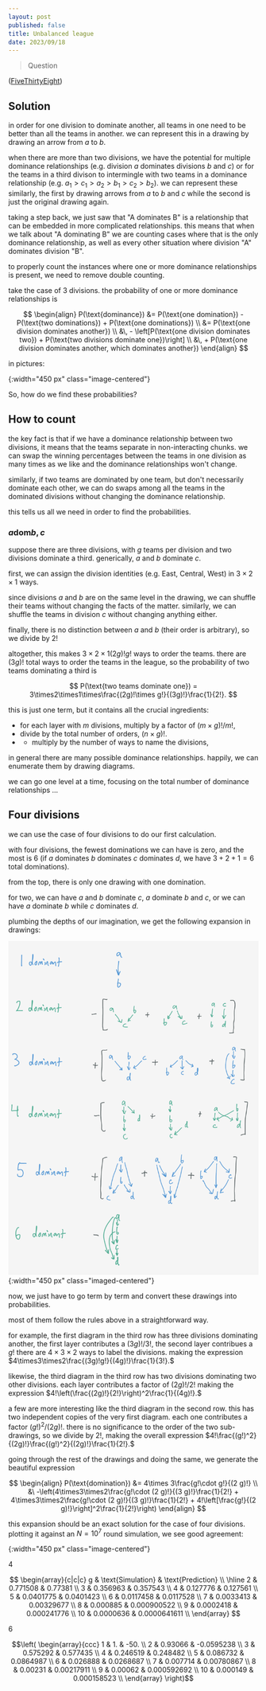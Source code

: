 ```yaml
---
layout: post
published: false
title: Unbalanced league
date: 2023/09/18
---
```


>Question

<!--more-->

([FiveThirtyEight](URL))

## Solution

in order for one division to dominate another, all teams in one need to be better than all the teams in another. we can represent this in a drawing by drawing an arrow from $a$ to $b$.

when there are more than two divisions, we have the potential for multiple dominance relationships (e.g. division $a$ dominates divisions $b$ and $c$) or for the teams in a third divison to intermingle with two teams in a dominance relationship (e.g. $a_1 > c_1 > a_2 > b_1 > c_2 > b_2$). we can represent these similarly, the first by drawing arrows from $a$ to $b$ and $c$ while the second is just the original drawing again. 

taking a step back, we just saw that "A dominates B" is a relationship that can be embedded in more complicated relationships. this means that when we talk about "A dominating B" we are counting cases where that is the only dominance relationship, as well as every other situation where division "A" dominates division "B".

to properly count the instances where one or more dominance relationships is present, we need to remove double counting.

take the case of $3$ divisions. the probability of one or more dominance relationships is 

$$ \begin{align}
 P(\text{dominance}) &= P(\text{one domination}) - P(\text{two dominations}) + P(\text{one dominations}) \\
                     &= P(\text{one division dominates another}) \\
                     &\, - \left[P(\text{one division dominates two}) + P(\text{two divisions dominate one})\right] \\
                     &\, + P(\text{one division dominates another, which dominates another}) 
\end{align} $$

in pictures:

![](){:width="450 px" class="image-centered"}

So, how do we find these probabilities?

## How to count

the key fact is that if we have a dominance relationship between two divisions, it means that the teams separate in non-interacting chunks. we can swap the winning percentages between the teams in one division as many times as we like and the dominance relationships won't change. 

similarly, if two teams are dominated by one team, but don't necessarily dominate each other, we can do swaps among all the teams in the dominated divisions without changing the dominance relationship.

this tells us all we need in order to find the probabilities.

### $a \text{dom} b, c$

suppose there are three divisions, with $g$ teams per division and two divisions dominate a third. generically, $a$ and $b$ dominate $c.$

first, we can assign the division identities (e.g. East, Central, West) in $3\times 2\times 1$ ways. 

since divisions $a$ and $b$ are on the same level in the drawing, we can shuffle their teams without changing the facts of the matter. similarly, we can shuffle the teams in division $c$ without changing anything either. 

finally, there is no distinction between $a$ and $b$ (their order is arbitrary), so we divide by $2!$

altogether, this makes $3\times 2\times 1(2g)!g!$ ways to order the teams. there are $(3g)!$ total ways to order the teams in the league, so the probability of two teams dominating a third is

$$ P(\text{two teams dominate one}) = 3\times2\times1\times\frac{(2g)!\times g!}{(3g)!}\frac{1}{2!}. $$

this is just one term, but it contains all the crucial ingredients:
- for each layer with $m$ divisions, multiply by a factor of $(m\times g)!/m!,$ 
- divide by the total number of orders, $(n\times g)!.$
- - multiply by the number of ways to name the divisions,
  
in general there are many possible dominance relationships. happily, we can enumerate them by drawing diagrams.

we can go one level at a time, focusing on the total number of dominance relationships ...

## Four divisions

we can use the case of four divisions to do our first calculation. 

with four divisions, the fewest dominations we can have is zero, and the most is $6$ (if $a$ dominates $b$ dominates $c$ dominates $d,$ we have $3 + 2 + 1 = 6$ total dominations).

from the top, there is only one drawing with one domination.

for two, we can have $a$ and $b$ dominate $c$, $a$ dominate $b$ and $c$, or we can have $a$ dominate $b$ while $c$ dominates $d.$

plumbing the depths of our imagination, we get the following expansion in drawings:

![](/img/2023-09-18-diagram-expansion.png){:width="450 px" class="imaged-centered"}

now, we just have to go term by term and convert these drawings into probabilities. 

most of them follow the rules above in a straightforward way. 

for example, the first diagram in the third row has three divisions dominating another, the first layer contributes a $(3g)!/3!,$ the second layer contribues a $g!$ there are $4\times 3\times 2$ ways to label the divisions. making the expression $4\times3\times2\frac{(3g)!g!}{(4g)!}\frac{1}{3!}.$

likewise, the third diagram in the third row has two divisions dominating two other divisions. each layer contributes a factor of $(2g)!/2!$ making the expression $4!\left(\frac{(2g)!}{2!}\right)^2\frac{1}{(4g)!}.$

a few are more interesting like the third diagram in the second row. this has two independent copies of the very first diagram. each one contributes a factor $(g!)^2/(2g)!.$ there is no significance to the order of the two sub-drawings, so we divide by $2!,$ making the overall expression $4!\frac{(g!)^2}{(2g)!}\frac{(g!)^2}{(2g)!}\frac{1}{2!}.$

going through the rest of the drawings and doing the same, we generate the beautiful expression

$$ 
\begin{align}
P(\text{domination}) &= 4\times 3\frac{g!\cdot g!}{(2 g)!} \\
 &\ -\left(4\times3\times2\frac{g!\cdot (2 g)!}{(3 g)!}\frac{1}{2!} + 4\times3\times2\frac{g!\cdot (2 g)!}{(3 g)!}\frac{1}{2!} + 4!\left[\frac{g!}{(2 g)!}\right]^2\frac{1}{2!}\right)
 \end{align}
$$

this expansion should be an exact solution for the case of four divisions. plotting it against an $N=10^7$ round simulation, we see good agreement:

![](){:width="450 px" class="image-centered"}

4

$$
\begin{array}{c|c|c}
 g & \text{Simulation} & \text{Prediction} \\ \hline
 2 & 0.771508 & 0.77381 \\
 3 & 0.356963 & 0.357543 \\
 4 & 0.127776 & 0.127561 \\
 5 & 0.0401775 & 0.0401423 \\
 6 & 0.0117458 & 0.0117528 \\
 7 & 0.0033413 & 0.00329677 \\
 8 & 0.000885 & 0.000900522 \\
 9 & 0.0002418 & 0.000241776 \\
 10 & 0.0000636 & 0.0000641611 \\
\end{array}
$$


6

$$\left(
\begin{array}{ccc}
 1 & 1. & -50. \\
 2 & 0.93066 & -0.0595238 \\
 3 & 0.575292 & 0.577435 \\
 4 & 0.246519 & 0.248482 \\
 5 & 0.086732 & 0.0864987 \\
 6 & 0.026888 & 0.0268687 \\
 7 & 0.007714 & 0.00780867 \\
 8 & 0.00231 & 0.00217911 \\
 9 & 0.00062 & 0.000592692 \\
 10 & 0.000149 & 0.000158523 \\
\end{array}
\right)$$

<br>
